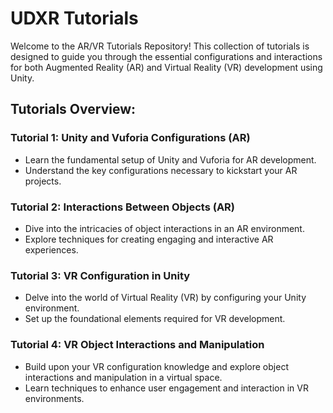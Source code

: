 # UDXR Tutorials

Welcome to the AR/VR Tutorials Repository! This collection of tutorials is designed to guide you through the essential configurations and interactions for both Augmented Reality (AR) and Virtual Reality (VR) development using Unity.

## Tutorials Overview:

### Tutorial 1: Unity and Vuforia Configurations (AR)
- Learn the fundamental setup of Unity and Vuforia for AR development.
- Understand the key configurations necessary to kickstart your AR projects.

### Tutorial 2: Interactions Between Objects (AR)
- Dive into the intricacies of object interactions in an AR environment.
- Explore techniques for creating engaging and interactive AR experiences.

### Tutorial 3: VR Configuration in Unity
- Delve into the world of Virtual Reality (VR) by configuring your Unity environment.
- Set up the foundational elements required for VR development.

### Tutorial 4: VR Object Interactions and Manipulation
- Build upon your VR configuration knowledge and explore object interactions and manipulation in a virtual space.
- Learn techniques to enhance user engagement and interaction in VR environments.
